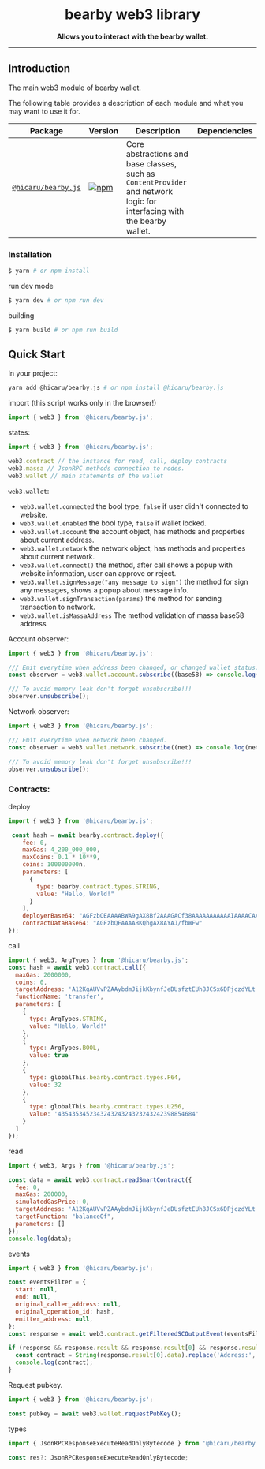<div align="center">
  <h1>
  bearby web3 library
  </h1>
  <strong>
    Allows you to interact with the bearby wallet.
  </strong>
</div>
<hr/>

## Introduction

The main web3 module of bearby wallet.

The following table provides a description of each module and what you may
want to use it for.

| Package                                                                         | Version                                                                                                                               | Description                                                                                                                                                               | Dependencies                                                  |
| ------------------------------------------------------------------------------- | ------------------------------------------------------------------------------------------------------------------------------------- | ------------------------------------------------------------------------------------------------------------------------------------------------------------------------- | ------------------------------------------------------------- |
| [`@hicaru/bearby.js`](./packages/web3)                                | [![npm](https://img.shields.io/npm/v/@hicaru/bearby.js.svg)](https://img.shields.io/npm/v/@hicaru/bearby.js)                           | Core abstractions and base classes, such as `ContentProvider` and network logic for interfacing with the bearby wallet.                                                   |                                                               |


### Installation

```bash
$ yarn # or npm install
```

run dev mode

```bash
$ yarn dev # or npm run dev
```

building

```bash
$ yarn build # or npm run build
```

## Quick Start

In your project:
```bash
yarn add @hicaru/bearby.js # or npm install @hicaru/bearby.js
```

import (this script works only in the browser!)
```javascript
import { web3 } from '@hicaru/bearby.js';
```

states:

```javascript
import { web3 } from '@hicaru/bearby.js';

web3.contract // the instance for read, call, deploy contracts
web3.massa // JsonRPC methods connection to nodes.
web3.wallet // main statements of the wallet
```

`web3.wallet`:
 * `web3.wallet.connected` the bool type, `false` if user didn't connected to website.
 * `web3.wallet.enabled` the bool type, `false` if wallet locked.
 * `web3.wallet.account` the account object, has methods and properties about current address.
 * `web3.wallet.network` the network object, has methods and properties about current network.
 * `web3.wallet.connect()` the method, after call shows a popup with website information, user can approve or reject.
 * `web3.wallet.signMessage("any message to sign")` the method for sign any messages, shows a popup about message info.
 * `web3.wallet.signTransaction(params)` the method for sending transaction to network.
 * `web3.wallet.isMassaAddress` The method validation of massa base58 address


Account observer:
```javascript
import { web3 } from '@hicaru/bearby.js';

/// Emit everytime when address been changed, or changed wallet status.
const observer = web3.wallet.account.subscribe((base58) => console.log(base58));

/// To avoid memory leak don't forget unsubscribe!!!
observer.unsubscribe();
```

Network observer:
```javascript
import { web3 } from '@hicaru/bearby.js';

/// Emit everytime when network been changed.
const observer = web3.wallet.network.subscribe((net) => console.log(net))

/// To avoid memory leak don't forget unsubscribe!!!
observer.unsubscribe();
```

### Contracts:

deploy
```javascript
import { web3 } from '@hicaru/bearby.js';

 const hash = await bearby.contract.deploy({
    fee: 0,
    maxGas: 4_200_000_000,
    maxCoins: 0.1 * 10**9,
    coins: 100000000n,
    parameters: [
      {
        type: bearby.contract.types.STRING,
        value: "Hello, World!"
      }
    ],
    deployerBase64: "AGFzbQEAAAABWA9gAX8Bf2AAAGACf38AAAAAAAAAAAIAAAACAAAAA=",
    contractDataBase64: "AGFzbQEAAAABKQhgAX8AYAJ/fbWFw"
});
```

call
```javascript
import { web3, ArgTypes } from '@hicaru/bearby.js';
const hash = await web3.contract.call({
  maxGas: 2000000,
  coins: 0,
  targetAddress: 'A12KqAUVvPZAAybdmJijkKbynfJeDUsfztEUh8JCSx6DPjczdYLt',
  functionName: 'transfer',
  parameters: [
    {
      type: ArgTypes.STRING,
      value: "Hello, World!"
    },
    {
      type: ArgTypes.BOOL,
      value: true
    },
    {
      type: globalThis.bearby.contract.types.F64,
      value: 32
    },
    {
      type: globalThis.bearby.contract.types.U256,
      value: '435435345234324324324323243242398854684'
    }
  ]
});
```

read
```javascript
import { web3, Args } from '@hicaru/bearby.js';

const data = await web3.contract.readSmartContract({
  fee: 0,
  maxGas: 200000,
  simulatedGasPrice: 0,
  targetAddress: 'A12KqAUVvPZAAybdmJijkKbynfJeDUsfztEUh8JCSx6DPjczdYLt',
  targetFunction: "balanceOf",
  parameters: []
});
console.log(data);
```

events
```javascript
import { web3 } from '@hicaru/bearby.js';

const eventsFilter = {
  start: null,
  end: null,
  original_caller_address: null,
  original_operation_id: hash,
  emitter_address: null,
};
const response = await web3.contract.getFilteredSCOutputEvent(eventsFilter);

if (response && response.result && response.result[0] && response.result[0].data) {
  const contract = String(response.result[0].data).replace('Address:', '');
  console.log(contract);
}
```

Request pubkey.
```typescript
import { web3 } from '@hicaru/bearby.js';

const pubkey = await web3.wallet.requestPubKey();
```


types
```javascript
import { JsonRPCResponseExecuteReadOnlyBytecode } from '@hicaru/bearby.js/types';

const res?: JsonRPCResponseExecuteReadOnlyBytecode;
```

